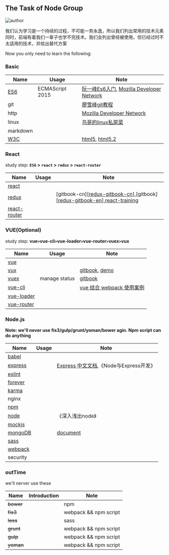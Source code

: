 ## The Task of Node Group

![author]

我们认为学习是一个持续的过程，不可能一劳永逸，所以我们列出常用的技术元素  
同时，前端有着我们一辈子也学不完技术。我们会列出曾经被使用，但已经过时不太适用的技术，并给出替代方案

Now you only need to learn the following:

### Basic

|Name|Usage|Note|
|---|---|---|
|[ES6]|ECMAScript 2015|[阮一峰Es6入门][es6-ruan], [Mozilla Developer Network][mdn-js]|
|git||[廖雪峰git教程][git-liao]|
|http||[Mozilla Developer Network][mdn-http]|    
|linux||[鸟哥的linux私房菜][linux-vbird]|
|markdown|||   
|[W3C]||[html5][w3c-html5], [html5.2][w3c-html5.2]|

### React

study step: **`ES6` > `react` > `redux` > `react-router`**

|Name|Usage|Note|
|---|---|---|
|[react]|||
|[redux]||[gitbook-cn][[redux-gitbook-cn]],[gitbook][[redux-gitbook-en]],[react-training]|
|[react-router]||| 

### VUE(Optional)

study step: **vue` > `vue-cli` > `vue-loader` > `vue-router` > `vuex` > `vux**

|Name|Usage|Note|
|---|---|---|
|[vue]|||
|[vux]||[gitbook][vux-gitbook], [demo][vux-demo]|
|[vuex]|manage status|[gitbook][vuex-gitbook]| 
|[vue-cli]||[vue 结合 webpack 使用案例][vue-cli-templates-webpack]| 
|[vue-loader]||| 
|[vue-router]|||  

### Node.js 

**Note: we'll never use fis3/gulp/grunt/yoman/bower agin. Npm script can do anything** 

|Name|Usage|Note|
|---|---|---|
|[babel]|||
|[express]||[Express 中文文档][express-cn],《Node与Express开发》| 
|[eslint]|||
|[forever]|||
|[karma]|||
|nginx|||
|[npm]|||
|[node]||《深入浅出node》
|[mockjs]|||
|[mongoDB]||[document][mongoDB]|
|[sass]|||
|[webpack]|||
|security|||

### outTime

we'll nerver use these

|Name|Introduction|Note|
|---|---|---|
|~~bower~~||npm|
|~~fis3~~||webpack && npm script|
|~~less~~||sass || scss|
|~~grunt~~||webpack && npm script|
|~~gulp~~||webpack && npm script|
|~~yoman~~||webpack && npm script|

[author]:https://img.shields.io/badge/group-军、漾、文、圆、庆、媛-blue.svg
[babel]:https://github.com/babel/babel
[eslint]:https://github.com/eslint/eslint
[es6]:http://www.ecma-international.org/ecma-262/6.0/index.html
[es6-ruan]:http://es6.ruanyifeng.com/
[express]:https://github.com/expressjs/express
[express-cn]:http://www.expressjs.com.cn/
[forever]:https://github.com/foreverjs/forever
[git-liao]:http://www.liaoxuefeng.com/
[karma]:https://github.com/karma-runner/karma
[linux-vbird]:http://linux.vbird.org/
[npm]:https://www.npmjs.com/
[node]:https://nodejs.org/en/
[mdn-http]:https://developer.mozilla.org/zh-CN/docs/Web/HTTP
[mdn-js]:https://developer.mozilla.org/zh-CN/docs/Web/JavaScript
[mockjs]:http://mockjs.com/
[mongoDB]:https://www.mongodb.com/
[mongoDB]:https://docs.mongodb.com/
[react]:https://facebook.github.io/react/
[react-router]:https://github.com/ReactTraining/react-router
[react-training]:https://github.com/ReactTraining
[redux]:https://github.com/reactjs/redux
[redux-gitbook-cn]:http://cn.redux.js.org/index.html
[redux-gitbook-en]:http://redux.js.org/
[sass]:http://sass-lang.com/
[vue]:http://cn.vuejs.org/
[vue-cli]:https://github.com/vuejs/vue-cli  
[vue-cli-templates-webpack]:http://vuejs-templates.github.io/webpack/
[vue-loader]:https://vue-loader.vuejs.org/en/
[vuex]:http://vuex.vuejs.org/zh-cn/
[vuex-gitbook]:http://vuex.vuejs.org/zh-cn/
[vux]:https://github.com/airyland/vux
[vux-demo]:https://vux.li/
[vux-gitbook]:https://vuxjs.gitbooks.io/vux/content/
[vue-router]:http://router.vuejs.org/zh-cn/essentials/getting-started.html
[W3C]:https://www.w3.org/TR/
[w3c-html5]:https://www.w3.org/TR/html5/
[w3c-html5.2]:http://w3c.github.io/html/
[webpack]:https://webpack.js.org
